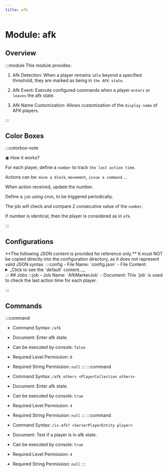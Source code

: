 ```yaml
---
title: afk
---
```



# Module: afk

## Overview
:::module
  This module provides:
  
  1. Afk Detection: When a player remains `idle` beyond a specified threshold, they are marked as being in `the AFK state`.
  
  2. Afk Event: Execute configured commands when a player `enters` or `leaves` the afk state.
  
  3. Afk Name Customization: Allows customization of the `display name` of AFK players.


:::
## Color Boxes

:::colorbox-note

  ◉ How it works?
  
  
  
  For each player, define a `number` to track `the last action time`.
  
  Actions can be: `mine a block`, `movement`, `issue a command` ...
  
  When action received, update the number.
  
  Define a `job` using cron, to be triggered periodically.
  
  The job will check and compare 2 consecutive value of the `number`.
  
  If number is identical, then the player is considered as in `afk`.


:::

## Configurations
<Admonition type="warning" icon="" title="">
**The following JSON content is provided for reference only.**
It must NOT be copied directly into the configuration directory, as it does not represent valid JSON syntax.
</Admonition>
:::config
- File Name: `config.json`
- File Content: 
<details>

<summary>_Click to see the `default` content..._</summary>

```json showLineNumbers title="config/fuji/modules/afk/config.json"
{
  /* The `display name` of an afk player in `tab` list. */
  "afk_display_name_format": "<gray>[AFK] %player:displayname_visual%"
  /* Afk checker is `triggered` periodically.
  To check whether a player has any input action.
  And mark the player as `afk` if there is no `action` for too long. */,
  "afk_checker": {
    /* The `cron` expression used to trigger `afk checker`. */
    "cron": "0 0/5 * ? * *"
  }
  /* Define commands to run on afk events. */,
  "afk_event": {
    /* When a player enters afk state. */
    "on_enter_afk": [
      "send-broadcast <gold>Player %player:name% is now afk"
    ]
    /* When a player leaves afk state. */,
    "on_leave_afk": [
      "send-broadcast <gold>Player %player:name% is no longer afk"
    ]
  }
}
```
</details>
:::
## Jobs
:::job
- Job Name: `AfkMarkerJob`
- Document:   This `job` is used to check the last action time for each player.


:::
## Commands
:::command
- Command Syntax: `/afk`
- Document:   Enter afk state.


- Can be executed by console: `false`
- Required Level Permission: `0`
- Required String Permission: `null`
:::
:::command
- Command Syntax: `/afk others <PlayerCollection others>`
- Document:   Enter afk state.


- Can be executed by console: `true`
- Required Level Permission: `4`
- Required String Permission: `null`
:::
:::command
- Command Syntax: `/is-afk? <ServerPlayerEntity player>`
- Document:   Test if a player is in afk state.


- Can be executed by console: `true`
- Required Level Permission: `4`
- Required String Permission: `null`
:::
